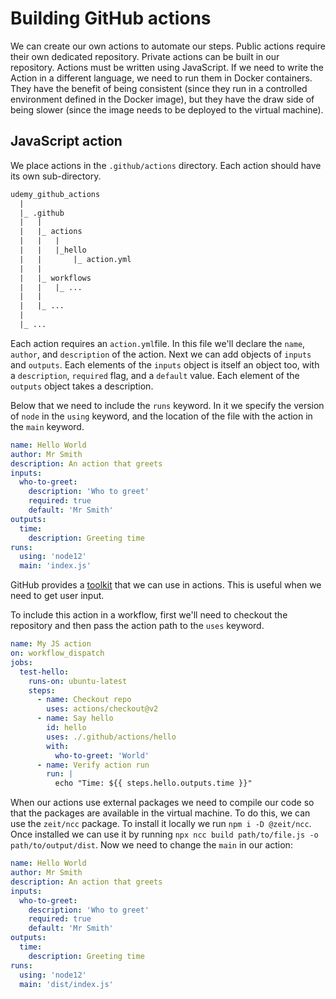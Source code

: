 # Building GitHub actions

We can create our own actions to automate our steps. Public actions require their own dedicated repository. Private actions can be built in our repository. Actions must be written using JavaScript. If we need to write the Action in a different language, we need to run them in Docker containers. They have the benefit of being consistent (since they run in a controlled environment defined in the Docker image), but they have the draw side of being slower (since the image needs to be deployed to the virtual machine).

## JavaScript action

We place actions in the `.github/actions` directory. Each action should have its own sub-directory.

``` txt
udemy_github_actions
  |
  |_ .github
  |   |
  |   |_ actions
  |   |   |
  |   |   |_hello
  |   |       |_ action.yml
  |   |
  |   |_ workflows
  |   |   |_ ...
  |   |
  |   |_ ...
  |
  |_ ...
```

Each action requires an `action.yml`file. In this file we'll declare the `name`, `author`, and `description` of the action. Next we can add objects of `inputs` and `outputs`. Each elements of the `inputs` object is itself an object too, with a `description`, `required` flag, and a `default` value. Each element of the `outputs` object takes a description.

Below that we need to include the `runs` keyword. In it we specify the version of `node` in the `using` keyword, and the location of the file with the action in the `main` keyword.

``` yaml
name: Hello World
author: Mr Smith
description: An action that greets
inputs:
  who-to-greet:
    description: 'Who to greet'
    required: true
    default: 'Mr Smith'
outputs:
  time:
    description: Greeting time
runs:
  using: 'node12'
  main: 'index.js'
```

GitHub provides a [toolkit](https://github.com/actions/toolkit) that we can use in actions. This is useful when we need to get user input.

To include this action in a workflow, first we'll need to checkout the repository and then pass the action path to the `uses` keyword.

``` yaml
name: My JS action
on: workflow_dispatch
jobs:
  test-hello:
    runs-on: ubuntu-latest
    steps:
      - name: Checkout repo
        uses: actions/checkout@v2
      - name: Say hello
        id: hello
        uses: ./.github/actions/hello
        with:
          who-to-greet: 'World'
      - name: Verify action run
        run: |
          echo "Time: ${{ steps.hello.outputs.time }}"
```

When our actions use external packages we need to compile our code so that the packages are available in the virtual machine. To do this, we can use the `zeit/ncc` package. To install it locally we run `npm i -D @zeit/ncc`. Once installed we can use it by running `npx ncc build path/to/file.js -o path/to/output/dist`. Now we need to change the `main` in our action:

``` yaml
name: Hello World
author: Mr Smith
description: An action that greets
inputs:
  who-to-greet:
    description: 'Who to greet'
    required: true
    default: 'Mr Smith'
outputs:
  time:
    description: Greeting time
runs:
  using: 'node12'
  main: 'dist/index.js'
```
